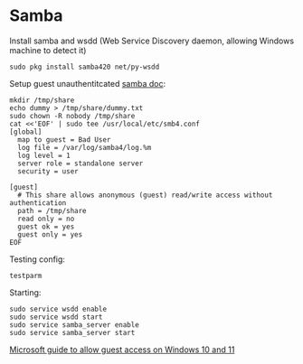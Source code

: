 # Samba

Install samba and wsdd (Web Service Discovery daemon, allowing Windows machine to detect it)
```
sudo pkg install samba420 net/py-wsdd
```

Setup guest unauthentitcated [samba doc](https://wiki.samba.org/index.php/Setting_up_Samba_as_a_Standalone_Server):

```
mkdir /tmp/share
echo dummy > /tmp/share/dummy.txt
sudo chown -R nobody /tmp/share
cat <<'EOF' | sudo tee /usr/local/etc/smb4.conf
[global]
  map to guest = Bad User
  log file = /var/log/samba4/log.%m
  log level = 1
  server role = standalone server
  security = user

[guest]
  # This share allows anonymous (guest) read/write access without authentication
  path = /tmp/share
  read only = no
  guest ok = yes
  guest only = yes
EOF
```

Testing config:
```
testparm
```

Starting:
```
sudo service wsdd enable
sudo service wsdd start
sudo service samba_server enable
sudo service samba_server start
```

[Microsoft guide to allow guest access on Windows 10 and 11](https://docs.microsoft.com/en-us/troubleshoot/windows-server/networking/guest-access-in-smb2-is-disabled-by-default)
